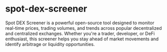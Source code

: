 # spot-dex-screener
Spot DEX Screener is a powerful open-source tool designed to monitor real-time prices, trading volumes, and trends across popular decentralized and centralized exchanges. Whether you're a trader, developer, or DeFi enthusiast, this screener helps you stay ahead of market movements and identify arbitrage or liquidity opportunities.
